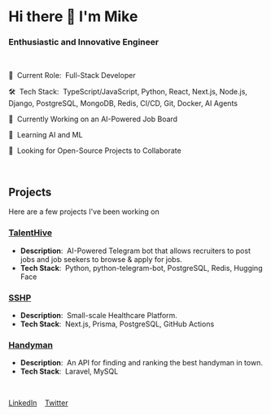 # Hi there 👋 I'm Mike

### Enthusiastic and Innovative Engineer
&nbsp;

💼 &nbsp;Current Role: &nbsp;Full-Stack Developer 

🛠️ &nbsp;Tech Stack: &nbsp;TypeScript/JavaScript, Python, React, Next.js, Node.js, Django, PostgreSQL, MongoDB, Redis, CI/CD, Git, Docker, AI Agents 

🔭 &nbsp;Currently Working on an AI-Powered Job Board 

🌱 &nbsp;Learning AI and ML 

👯 &nbsp;Looking for Open-Source Projects to Collaborate 

&nbsp;

## Projects

Here are a few projects I've been working on

### [TalentHive](https://github.com/miketorreno/TalentHive)
- **Description**: &nbsp;AI-Powered Telegram bot that allows recruiters to post jobs and job seekers to browse & apply for jobs.
- **Tech Stack**: &nbsp;Python, python-telegram-bot, PostgreSQL, Redis, Hugging Face

### [SSHP](https://github.com/miketorreno/sshp)
- **Description**: &nbsp;Small-scale Healthcare Platform.
- **Tech Stack**: &nbsp;Next.js, Prisma, PostgreSQL, GitHub Actions

### [Handyman](https://github.com/miketorreno/handyman-api)
- **Description**: &nbsp;An API for finding and ranking the best handyman in town.
- **Tech Stack**: &nbsp;Laravel, MySQL

&nbsp;

[LinkedIn](https://www.linkedin.com/in/mikiyas-kebede-a2877220a/)
&nbsp;&nbsp;
[Twitter](https://twitter.com/mike_torreno)
